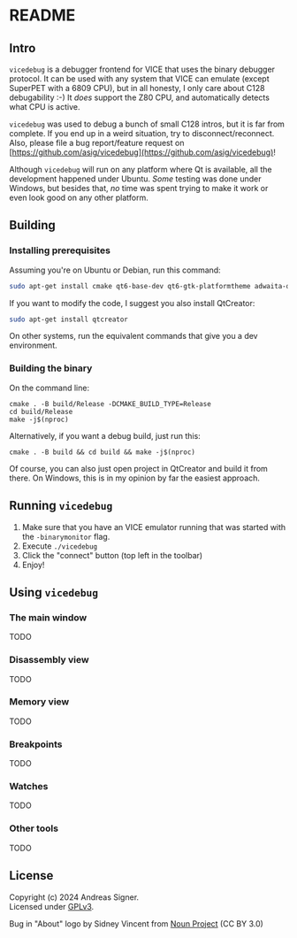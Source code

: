 # README

## Intro

`vicedebug` is a debugger frontend for VICE that uses the binary debugger 
protocol. It can be used with any system that VICE can emulate (except 
SuperPET with a 6809 CPU), but in all honesty, I only care about C128
debugability :-) It *does* support the Z80 CPU, and automatically detects
what CPU is active.

`vicedebug` was used to debug a bunch of small C128 intros, but it 
is far from complete. If you end up in a weird situation, try to
disconnect/reconnect. Also, please file a bug report/feature request
on [https://github.com/asig/vicedebug](https://github.com/asig/vicedebug)!

Although `vicedebug` will run on any platform where Qt is available,
all the development happened under Ubuntu. *Some* testing was done under
Windows, but besides that, *no* time was spent trying to make it work
or even look good on any other platform. 

## Building

### Installing prerequisites
Assuming you're on Ubuntu or Debian, run this command:

```bash
sudo apt-get install cmake qt6-base-dev qt6-gtk-platformtheme adwaita-qt6
```

If you want to modify the code, I suggest you also install QtCreator:

```bash
sudo apt-get install qtcreator
```

On other systems, run the equivalent commands that give you a dev
environment.

### Building the binary

On the command line:
```
cmake . -B build/Release -DCMAKE_BUILD_TYPE=Release
cd build/Release
make -j$(nproc)
```

Alternatively, if you want a debug build, just run this:
```
cmake . -B build && cd build && make -j$(nproc)
```

Of course, you can also just open project in QtCreator and build it from there.
On Windows, this is in my opinion by far the easiest approach.


## Running `vicedebug`
1. Make sure that you have an VICE emulator running that was started with the `-binarymonitor` flag.
2. Execute `./vicedebug` 
3. Click the "connect" button (top left in the toolbar)
4. Enjoy! 

## Using `vicedebug`

### The main window
TODO

### Disassembly view
TODO

### Memory view
TODO

### Breakpoints
TODO

### Watches
TODO

### Other tools
TODO

## License
Copyright (c) 2024 Andreas Signer.  
Licensed under [GPLv3](https://www.gnu.org/licenses/gpl-3.0).

Bug in "About" logo by Sidney Vincent from [Noun Project](https://thenounproject.com/browse/icons/term/insect/) (CC BY 3.0)

